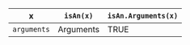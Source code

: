 x             | `isAn(x)`   | `isAn.Arguments(x)`  
--------------|-------------|----------------------
`arguments`   | Arguments   | TRUE